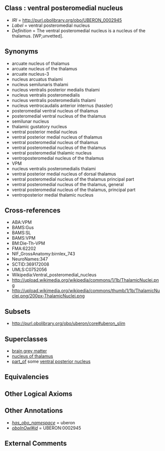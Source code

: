 
## Class : ventral posteromedial nucleus

 * *IRI* = http://purl.obolibrary.org/obo/UBERON_0002945
 * *Label* = ventral posteromedial nucleus
 * *Definition* = The ventral posteromedial nucleus is a nucleus of the thalamus. [WP,unvetted].

## Synonyms

 * arcuate nucleus of thalamus
 * arcuate nucleus of the thalamus
 * arcuate nucleus-3
 * nucleus arcuatus thalami
 * nucleus semilunaris thalami
 * nucleus ventralis posterior medialis thalami
 * nucleus ventralis posteromedialis
 * nucleus ventralis posteromedialis thalami
 * nucleus ventrocaudalis anterior internus (hassler)
 * posteromedial ventral nucleus of thalamus
 * posteromedial ventral nucleus of the thalamus
 * semilunar nucleus
 * thalamic gustatory nucleus
 * ventral posterior medial nucleus
 * ventral posterior medial nucleus of thalamus
 * ventral posteromedial nucleus of thalamus
 * ventral posteromedial nucleus of the thalamus
 * ventral posteromedial thalamic nucleus
 * ventroposteromedial nucleus of the thalamus
 * VPM
 * nucleus ventralis posteromedialis thalami
 * ventral posterior medial nucleus of dorsal thalamus
 * ventral posteromedial nucleus of the thalamus principal part
 * ventral posteromedial nucleus of the thalamus, general
 * ventral posteromedial nucleus of the thalamus, principal part
 * ventroposterior medial thalamic nucleus

## Cross-references

 * ABA:VPM
 * BAMS:Gus
 * BAMS:SL
 * BAMS:VPM
 * BM:Die-Th-VPM
 * FMA:62202
 * NIF_GrossAnatomy:birnlex_743
 * NeuroNames:347
 * SCTID:369172008
 * UMLS:C0752056
 * Wikipedia:Ventral_posteromedial_nucleus
 * http://upload.wikimedia.org/wikipedia/commons/1/1b/ThalamicNuclei.png
 * http://upload.wikimedia.org/wikipedia/commons/thumb/1/1b/ThalamicNuclei.png/200px-ThalamicNuclei.png

## Subsets

 * http://purl.obolibrary.org/obo/uberon/core#uberon_slim

## Superclasses

 * [brain grey matter](../../UBERON/28/UBERON_0003528.md)
 * [nucleus of thalamus](../../UBERON/92/UBERON_0007692.md)
 * [part_of](../../BFO/50/BFO_0000050.md) some [ventral posterior nucleus](../../UBERON/96/UBERON_0002596.md)

## Equivalencies


## Other Logical Axioms


## Other Annotations

 * *[has_obo_namespace](../../ce/oboInOwl#hasOBONamespace.md)* = uberon
 * *[oboInOwl#id](../../id/oboInOwl#id.md)* = UBERON:0002945

## External Comments

